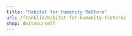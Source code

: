 ```yaml
---
title: "Habitat for Humanity ReStore"
url: /franklin/habitat-for-humanity-restore/
shop: doityourself
---
```

